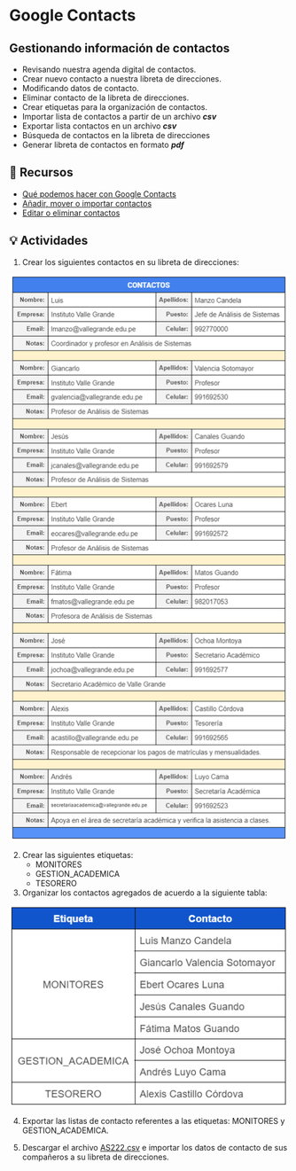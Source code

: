 # Google Contacts

## Gestionando información de contactos
- Revisando nuestra agenda digital de contactos.
- Crear nuevo contacto a nuestra libreta de direcciones.
- Modificando datos de contacto.
- Eliminar contacto de la libreta de direcciones.
- Crear etiquetas para la organización de contactos.
- Importar lista de contactos a partir de un archivo ***csv***
- Exportar lista contactos en un archivo ***csv***
- Búsqueda de contactos en la libreta de direcciones
- Generar libreta de contactos en formato ***pdf***

## :orange_book: Recursos

- [Qué podemos hacer con Google Contacts](https://support.google.com/a/users/answer/9310345?hl=en)
- [Añadir, mover o importar contactos](https://support.google.com/contacts/answer/1069522?hl=es&ref_topic=9160153)
- [Editar o eliminar contactos](https://support.google.com/contacts/answer/7280886?hl=es&ref_topic=9160153)

## :bulb: Actividades

1. Crear los siguientes contactos en su libreta de direcciones:

![Contactos Valle Grande](../images/contacts-vg.png)

2. Crear las siguientes etiquetas:
   - MONITORES
   - GESTION_ACADEMICA
   - TESORERO
3. Organizar los contactos agregados de acuerdo a la siguiente tabla:

![Etiquetas para contactos](../images/etiquetas-contactos-vg.png)

4. Exportar las listas de contacto referentes a las etiquetas: MONITORES y GESTION_ACADEMICA.
   
5. Descargar el archivo [AS222.csv](https://drive.google.com/file/d/1FjYCUohRs4TEWCZsreA1JqisASfEMh0P/view?usp=sharing) e importar los datos de contacto de sus compañeros a su libreta de direcciones.

